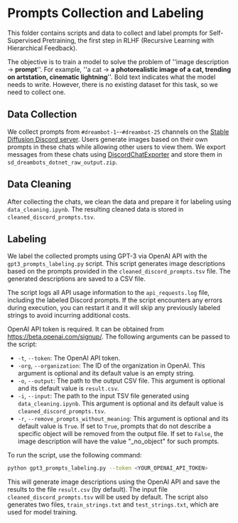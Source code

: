 # Prompts Collection and Labeling

This folder contains scripts and data to collect and label prompts for Self-Supervised Pretraining, the first step in RLHF (Recursive Learning with Hierarchical Feedback).

The objective is to train a model to solve the problem of ''image description -> **prompt**''. For example, ''a cat -> **a photorealistic image of a cat, trending on artstation, cinematic lightning**''. Bold text indicates what the model needs to write. However, there is no existing dataset for this task, so we need to collect one.

## Data Collection

We collect prompts from `#dreambot-1`--`#dreambot-25` channels on the [Stable Diffusion Discord server](https://discord.gg/stablediffusion). Users generate images based on their own prompts in these chats while allowing other users to view them. We export messages from these chats using [DiscordChatExporter](https://github.com/Tyrrrz/DiscordChatExporter) and store them in `sd_dreambots_dotnet_raw_output.zip`.

## Data Cleaning

After collecting the chats, we clean the data and prepare it for labeling using `data_cleaning.ipynb`. The resulting cleaned data is stored in `cleaned_discord_prompts.tsv`.

## Labeling

We label the collected prompts using GPT-3 via OpenAI API with the `gpt3_prompts_labeling.py` script. This script generates image descriptions based on the prompts provided in the `cleaned_discord_prompts.tsv` file. The generated descriptions are saved to a CSV file.

The script logs all API usage information to the ```api_requests.log``` file, including the labeled Discord prompts. If the script encounters any errors during execution, you can restart it and it will skip any previously labeled strings to avoid incurring additional costs.

OpenAI API token is required. It can be obtained from https://beta.openai.com/signup/. The following arguments can be passed to the script:

- `-t`, `--token`: The OpenAI API token.
- `-org`, `--organization`: The ID of the organization in OpenAI. This argument is optional and its default value is an empty string.
- `-o`, `--output`: The path to the output CSV file. This argument is optional and its default value is `result.csv`.
- `-i`, `--input`: The path to the input TSV file generated using `data_cleaning.ipynb`. This argument is optional and its default value is `cleaned_discord_prompts.tsv`.
- `-r`, `--remove_prompts_without_meaning`: This argument is optional and its default value is `True`. If set to `True`, prompts that do not describe a specific object will be removed from the output file. If set to `False`, the image description will have the value "_no_object" for such prompts.

To run the script, use the following command:

```bash
python gpt3_prompts_labeling.py --token <YOUR_OPENAI_API_TOKEN>
```

This will generate image descriptions using the OpenAI API and save the results to the file ```result.csv``` (by default). The input file ```cleaned_discord_prompts.tsv``` will be used by default. The script also generates two files, ```train_strings.txt``` and ```test_strings.txt```, which are used for model training.
